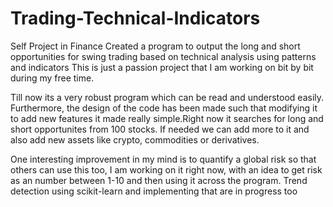 # Trading-Technical-Indicators
Self Project in Finance
Created a program to output the long and short opportunities for swing trading based on technical analysis using patterns and indicators
This is just a passion project that I am working on bit by bit during my free time.

Till now its a very robust program which can be read and understood easily. Furthermore, the design of the code has been made such that modifying it to add new features it made really simple.Right now it searches for long and short opportunites from 100 stocks. If needed we can add more to it and also add new assets like crypto, commodities or derivatives.

One interesting improvement in my mind is to quantify a global risk so that others can use this too,
I am working on it right now, with an idea to get risk as an number between 1-10 and then using it across the program.
Trend detection using scikit-learn and implementing that are in progress too
